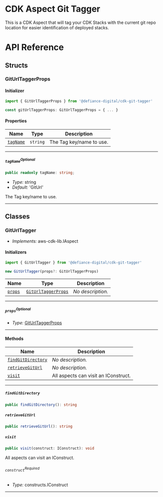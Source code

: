 # CDK Aspect Git Tagger
This is a CDK Aspect that will tag your CDK Stacks with the current git repo location for easier identification of deployed stacks.
# API Reference <a name="API Reference" id="api-reference"></a>


## Structs <a name="Structs" id="Structs"></a>

### GitUrlTaggerProps <a name="GitUrlTaggerProps" id="@defiance-digital/cdk-git-tagger.GitUrlTaggerProps"></a>

#### Initializer <a name="Initializer" id="@defiance-digital/cdk-git-tagger.GitUrlTaggerProps.Initializer"></a>

```typescript
import { GitUrlTaggerProps } from '@defiance-digital/cdk-git-tagger'

const gitUrlTaggerProps: GitUrlTaggerProps = { ... }
```

#### Properties <a name="Properties" id="Properties"></a>

| **Name** | **Type** | **Description** |
| --- | --- | --- |
| <code><a href="#@defiance-digital/cdk-git-tagger.GitUrlTaggerProps.property.tagName">tagName</a></code> | <code>string</code> | The Tag key/name to use. |

---

##### `tagName`<sup>Optional</sup> <a name="tagName" id="@defiance-digital/cdk-git-tagger.GitUrlTaggerProps.property.tagName"></a>

```typescript
public readonly tagName: string;
```

- *Type:* string
- *Default:* 'GitUrl'

The Tag key/name to use.

---

## Classes <a name="Classes" id="Classes"></a>

### GitUrlTagger <a name="GitUrlTagger" id="@defiance-digital/cdk-git-tagger.GitUrlTagger"></a>

- *Implements:* aws-cdk-lib.IAspect

#### Initializers <a name="Initializers" id="@defiance-digital/cdk-git-tagger.GitUrlTagger.Initializer"></a>

```typescript
import { GitUrlTagger } from '@defiance-digital/cdk-git-tagger'

new GitUrlTagger(props?: GitUrlTaggerProps)
```

| **Name** | **Type** | **Description** |
| --- | --- | --- |
| <code><a href="#@defiance-digital/cdk-git-tagger.GitUrlTagger.Initializer.parameter.props">props</a></code> | <code><a href="#@defiance-digital/cdk-git-tagger.GitUrlTaggerProps">GitUrlTaggerProps</a></code> | *No description.* |

---

##### `props`<sup>Optional</sup> <a name="props" id="@defiance-digital/cdk-git-tagger.GitUrlTagger.Initializer.parameter.props"></a>

- *Type:* <a href="#@defiance-digital/cdk-git-tagger.GitUrlTaggerProps">GitUrlTaggerProps</a>

---

#### Methods <a name="Methods" id="Methods"></a>

| **Name** | **Description** |
| --- | --- |
| <code><a href="#@defiance-digital/cdk-git-tagger.GitUrlTagger.findGitDirectory">findGitDirectory</a></code> | *No description.* |
| <code><a href="#@defiance-digital/cdk-git-tagger.GitUrlTagger.retrieveGitUrl">retrieveGitUrl</a></code> | *No description.* |
| <code><a href="#@defiance-digital/cdk-git-tagger.GitUrlTagger.visit">visit</a></code> | All aspects can visit an IConstruct. |

---

##### `findGitDirectory` <a name="findGitDirectory" id="@defiance-digital/cdk-git-tagger.GitUrlTagger.findGitDirectory"></a>

```typescript
public findGitDirectory(): string
```

##### `retrieveGitUrl` <a name="retrieveGitUrl" id="@defiance-digital/cdk-git-tagger.GitUrlTagger.retrieveGitUrl"></a>

```typescript
public retrieveGitUrl(): string
```

##### `visit` <a name="visit" id="@defiance-digital/cdk-git-tagger.GitUrlTagger.visit"></a>

```typescript
public visit(construct: IConstruct): void
```

All aspects can visit an IConstruct.

###### `construct`<sup>Required</sup> <a name="construct" id="@defiance-digital/cdk-git-tagger.GitUrlTagger.visit.parameter.construct"></a>

- *Type:* constructs.IConstruct

---





